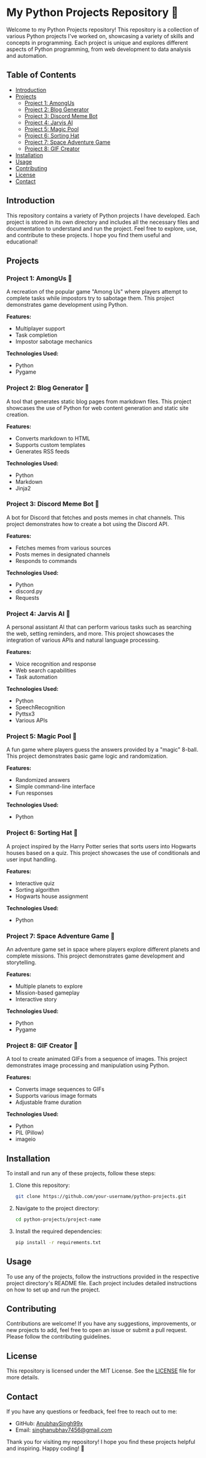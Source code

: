 # My Python Projects Repository 🐍

Welcome to my Python Projects repository! This repository is a collection of various Python projects I've worked on, showcasing a variety of skills and concepts in programming. Each project is unique and explores different aspects of Python programming, from web development to data analysis and automation.

## Table of Contents 

- [Introduction](#introduction)
- [Projects](#projects)
  - [Project 1: AmongUs](#project-1-amongus)
  - [Project 2: Blog Generator](#project-2-blog-generator)
  - [Project 3: Discord Meme Bot](#project-3-discord-meme-bot)
  - [Project 4: Jarvis AI](#project-4-jarvis-ai)
  - [Project 5: Magic Pool](#project-5-magic-pool)
  - [Project 6: Sorting Hat](#project-6-sorting-hat)
  - [Project 7: Space Adventure Game](#project-7-space-adventure-game)
  - [Project 8: GIF Creator](#project-8-gif-creator)
- [Installation](#installation)
- [Usage](#usage)
- [Contributing](#contributing)
- [License](#license)
- [Contact](#contact)

## Introduction

This repository contains a variety of Python projects I have developed. Each project is stored in its own directory and includes all the necessary files and documentation to understand and run the project. Feel free to explore, use, and contribute to these projects. I hope you find them useful and educational!

## Projects

### Project 1: AmongUs 👾

A recreation of the popular game "Among Us" where players attempt to complete tasks while impostors try to sabotage them. This project demonstrates game development using Python.

**Features:**
- Multiplayer support
- Task completion
- Impostor sabotage mechanics

**Technologies Used:**
- Python
- Pygame

### Project 2: Blog Generator 📝

A tool that generates static blog pages from markdown files. This project showcases the use of Python for web content generation and static site creation.

**Features:**
- Converts markdown to HTML
- Supports custom templates
- Generates RSS feeds

**Technologies Used:**
- Python
- Markdown
- Jinja2

### Project 3: Discord Meme Bot 🤖

A bot for Discord that fetches and posts memes in chat channels. This project demonstrates how to create a bot using the Discord API.

**Features:**
- Fetches memes from various sources
- Posts memes in designated channels
- Responds to commands

**Technologies Used:**
- Python
- discord.py
- Requests

### Project 4: Jarvis AI 🧠

A personal assistant AI that can perform various tasks such as searching the web, setting reminders, and more. This project showcases the integration of various APIs and natural language processing.

**Features:**
- Voice recognition and response
- Web search capabilities
- Task automation

**Technologies Used:**
- Python
- SpeechRecognition
- Pyttsx3
- Various APIs

### Project 5: Magic Pool 🎱

A fun game where players guess the answers provided by a "magic" 8-ball. This project demonstrates basic game logic and randomization.

**Features:**
- Randomized answers
- Simple command-line interface
- Fun responses

**Technologies Used:**
- Python

### Project 6: Sorting Hat 🎩

A project inspired by the Harry Potter series that sorts users into Hogwarts houses based on a quiz. This project showcases the use of conditionals and user input handling.

**Features:**
- Interactive quiz
- Sorting algorithm
- Hogwarts house assignment

**Technologies Used:**
- Python

### Project 7: Space Adventure Game 🚀

An adventure game set in space where players explore different planets and complete missions. This project demonstrates game development and storytelling.

**Features:**
- Multiple planets to explore
- Mission-based gameplay
- Interactive story

**Technologies Used:**
- Python
- Pygame

### Project 8: GIF Creator 🎨

A tool to create animated GIFs from a sequence of images. This project demonstrates image processing and manipulation using Python.

**Features:**
- Converts image sequences to GIFs
- Supports various image formats
- Adjustable frame duration

**Technologies Used:**
- Python
- PIL (Pillow)
- imageio

## Installation

To install and run any of these projects, follow these steps:

1. Clone this repository:
    ```sh
    git clone https://github.com/your-username/python-projects.git
    ```

2. Navigate to the project directory:
    ```sh
    cd python-projects/project-name
    ```

3. Install the required dependencies:
    ```sh
    pip install -r requirements.txt
    ```

## Usage

To use any of the projects, follow the instructions provided in the respective project directory's README file. Each project includes detailed instructions on how to set up and run the project.

## Contributing

Contributions are welcome! If you have any suggestions, improvements, or new projects to add, feel free to open an issue or submit a pull request. Please follow the contributing guidelines.

## License

This repository is licensed under the MIT License. See the [LICENSE](LICENSE) file for more details.

## Contact

If you have any questions or feedback, feel free to reach out to me:

- GitHub: [AnubhavSingh99x](https://github.com/AnubhavSingh99)
- Email: [singhanubhav7456@gmail.com](mailto:singhanubhav7456@gmail.com)

Thank you for visiting my repository! I hope you find these projects helpful and inspiring. Happy coding! 🚀
